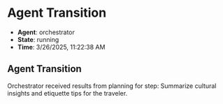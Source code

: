 # Agent Transition

- **Agent**: orchestrator
- **State**: running
- **Time**: 3/26/2025, 11:22:38 AM

## Agent Transition

Orchestrator received results from planning for step: Summarize cultural insights and etiquette tips for the traveler.

